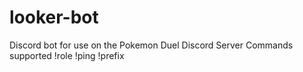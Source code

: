 # looker-bot
Discord bot for use on the Pokemon Duel Discord Server
Commands supported
  !role
  !ping
  !prefix
